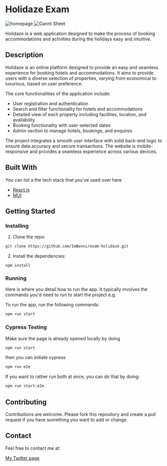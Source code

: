 # Holidaze Exam

![homepage](https://media.discordapp.net/attachments/1040397419931779072/1115615931301904414/image.png?width=961&height=674)
![Gannt Sheet](https://cdn.discordapp.com/attachments/1040397419931779072/1111304117869088818/Screenshot_59.png)

Holidaze is a web application designed to make the process of booking accommodations and activities during the holidays easy and intuitive.

## Description

Holidaze is an online platform designed to provide an easy and seamless experience for booking hotels and accommodations. It aims to provide users with a diverse selection of properties, varying from economical to luxurious, based on user preference.

The core functionalities of the application include:

- User registration and authentication
- Search and filter functionality for hotels and accommodations
- Detailed view of each property including facilities, location, and availability
- Booking functionality with user-selected dates
- Admin section to manage hotels, bookings, and enquires

The project integrates a smooth user interface with solid back-end logic to ensure data accuracy and secure transactions. The website is mobile-responsive and provides a seamless experience across various devices.

## Built With

You can list a the tech stack that you've used over here

- [React.js](https://reactjs.org/)
- [MUI](https://mui.com/core/)

## Getting Started

### Installing

1. Clone the repo:

```bash
git clone https://github.com/ImBenni/exam-holidaze.git
```

2. Install the dependencies:

```
npm install
```

### Running

Here is where you detail how to run the app. It typically involves the commands you'd need to run to start the project e.g.

To run the app, run the following commands:

```bash
npm run start
```

### Cypress Testing
Make sure the page is already opened locally by doing
```bash
npm run start
```

then you can initiate cypress
```bash
npm run e2e
```

If you want to rather run both at once, you can do that by doing:
```bash
npm run start:e2e
```


## Contributing

Contributions are welcome. Please fork this repository and create a pull request if you have something you want to add or change.

## Contact

Feel free to contact me at:

[My Twitter page](https://twitter.com/IssaMeBenni)

